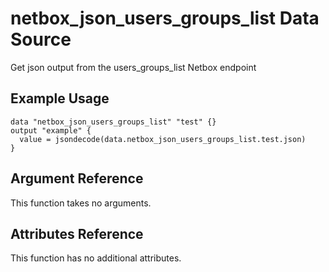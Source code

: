# netbox\_json\_users\_groups\_list Data Source

Get json output from the users_groups_list Netbox endpoint

## Example Usage

```hcl
data "netbox_json_users_groups_list" "test" {}
output "example" {
  value = jsondecode(data.netbox_json_users_groups_list.test.json)
}
```

## Argument Reference

This function takes no arguments.

## Attributes Reference

This function has no additional attributes.

